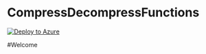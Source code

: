 # CompressDecompressFunctions
[![Deploy to Azure](http://azuredeploy.net/deploybutton.png)](https://portal.azure.com/#create/Microsoft.Template/uri/https%3A%2F%2Fraw.githubusercontent.com%2Fciellos-dev%2FCompressDecompressFunctions%2Fmaster%2Fazuredeploy.json)


#Welcome
